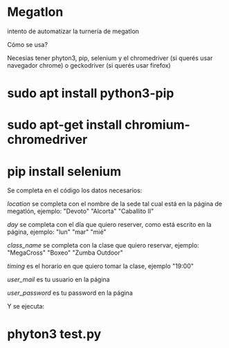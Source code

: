 # Megatlon
intento de automatizar la turnería de megatlon

Cómo se usa?

Necesias tener phyton3, pip, selenium y el chromedriver (si querés usar navegador chrome) o geckodriver (si querés usar firefox)

# sudo apt install python3-pip
# sudo apt-get install chromium-chromedriver
# pip install selenium

Se completa en el código los datos necesarios:

_location_ se completa con el nombre de la sede tal cual está en la página de megatlón, ejemplo: "Devoto" "Alcorta" "Caballito II"

_day_ se completa con el día que quiero reserver, como está escrito en la página, ejemplo: "lun" "mar" "mié"

_class_name_ se completa con la clase que quiero reservar, ejemplo: "MegaCross" "Boxeo" "Zumba Outdoor"

_timing_ es el horario en que quiero tomar la clase, ejemplo "19:00"

_user_mail_ es tu usuario en la página

_user_password_ es tu password en la página

Y se ejecuta:

# phyton3 test.py
